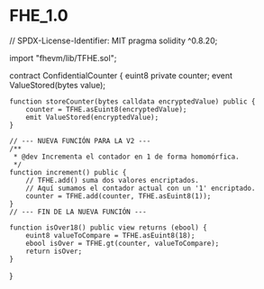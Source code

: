 # FHE_1.0
// SPDX-License-Identifier: MIT
pragma solidity ^0.8.20;

import "fhevm/lib/TFHE.sol";

contract ConfidentialCounter {
    euint8 private counter;
    event ValueStored(bytes value);

    function storeCounter(bytes calldata encryptedValue) public {
        counter = TFHE.asEuint8(encryptedValue);
        emit ValueStored(encryptedValue);
    }

    // --- NUEVA FUNCIÓN PARA LA V2 ---
    /**
     * @dev Incrementa el contador en 1 de forma homomórfica.
     */
    function increment() public {
        // TFHE.add() suma dos valores encriptados.
        // Aquí sumamos el contador actual con un '1' encriptado.
        counter = TFHE.add(counter, TFHE.asEuint8(1));
    }
    // --- FIN DE LA NUEVA FUNCIÓN ---

    function isOver18() public view returns (ebool) {
        euint8 valueToCompare = TFHE.asEuint8(18);
        ebool isOver = TFHE.gt(counter, valueToCompare);
        return isOver;
    }
}
